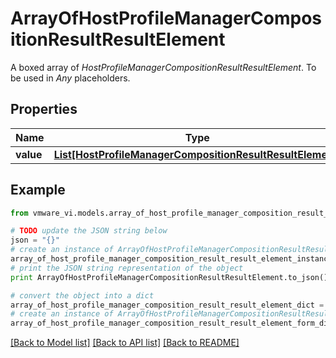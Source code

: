 # ArrayOfHostProfileManagerCompositionResultResultElement

A boxed array of *HostProfileManagerCompositionResultResultElement*. To be used in *Any* placeholders. 

## Properties
Name | Type | Description | Notes
------------ | ------------- | ------------- | -------------
**value** | [**List[HostProfileManagerCompositionResultResultElement]**](HostProfileManagerCompositionResultResultElement.md) |  | 

## Example

```python
from vmware_vi.models.array_of_host_profile_manager_composition_result_result_element import ArrayOfHostProfileManagerCompositionResultResultElement

# TODO update the JSON string below
json = "{}"
# create an instance of ArrayOfHostProfileManagerCompositionResultResultElement from a JSON string
array_of_host_profile_manager_composition_result_result_element_instance = ArrayOfHostProfileManagerCompositionResultResultElement.from_json(json)
# print the JSON string representation of the object
print ArrayOfHostProfileManagerCompositionResultResultElement.to_json()

# convert the object into a dict
array_of_host_profile_manager_composition_result_result_element_dict = array_of_host_profile_manager_composition_result_result_element_instance.to_dict()
# create an instance of ArrayOfHostProfileManagerCompositionResultResultElement from a dict
array_of_host_profile_manager_composition_result_result_element_form_dict = array_of_host_profile_manager_composition_result_result_element.from_dict(array_of_host_profile_manager_composition_result_result_element_dict)
```
[[Back to Model list]](../README.md#documentation-for-models) [[Back to API list]](../README.md#documentation-for-api-endpoints) [[Back to README]](../README.md)


